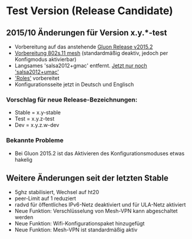 # Test Version (Release Candidate) 

## 2015/10 Änderungen für Version x.y.*-test
* Vorbereitung auf das anstehende [Gluon Release v2015.2](http://gluon.readthedocs.org/en/latest/releases/v2015.2.html)
* [Vorbereitung 802s.11 mesh](http://gluon.readthedocs.org/en/latest/releases/v2015.2.html#site-changes) (standardmäßig deaktiv, jedoch per Konfigmodus aktivierbar)
* Langsames 'salsa2012+gmac' entfernt. [Jetzt nur noch 'salsa2012+umac'](http://gluon.readthedocs.org/en/latest/releases/v2014.4.html#fastd-v16)
* ['Roles'](http://gluon.readthedocs.org/en/latest/features/roles.html) vorbereitet
* Konfigurationsseite jetzt in Deutsch und Englisch

### Vorschlag für neue Release-Bezeichnungen:
* Stable = x.y-stable
* Test = x.y.z-test
* Dev = x.y.z.w-dev

### Bekannte Probleme
* Bei Gluon 2015.2 ist das Aktivieren des Konfigurationsmoduses etwas hakelig

## Weitere Änderungen seit der letzten Stable

* 5ghz stabilisiert, Wechsel auf ht20
* peer-Limit auf 1 reduziert
* radvd für öffentliches IPv6-Netz deaktiviert und für ULA-Netz aktiviert
* Neue Funktion: Verschlüsselung von Mesh-VPN kann abgeschaltet werden
* Neue Funktion: Wifi-Konfigurationspaket hinzugefügt
* Neue Funktion: Mesh-VPN ist standardmäßig aktiv 
